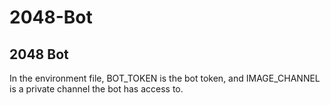 # 2048-Bot
<h2>2048 Bot</h2> 
In the environment file, BOT_TOKEN is the bot token, and IMAGE_CHANNEL is a private channel the bot has access to.
